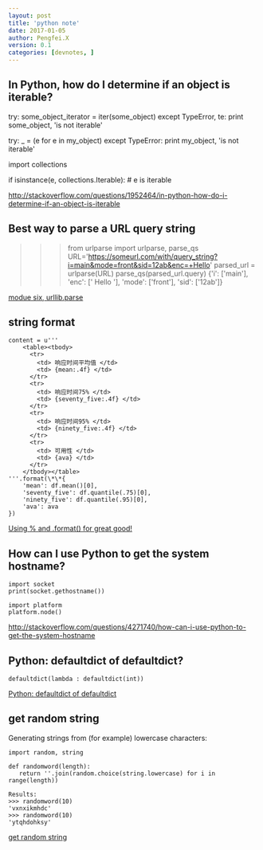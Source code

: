 ```yaml
---
layout: post
title: 'python note'
date: 2017-01-05
author: Pengfei.X
version: 0.1
categories: [devnotes, ]
---
```



## In Python, how do I determine if an object is iterable?

  try:
    some_object_iterator = iter(some_object)
  except TypeError, te:
    print some_object, 'is not iterable'

  try:
    _ = (e for e in my_object)
  except TypeError:
    print my_object, 'is not iterable'

  import collections

  if isinstance(e, collections.Iterable):
    # e is iterable


http://stackoverflow.com/questions/1952464/in-python-how-do-i-determine-if-an-object-is-iterable


## Best way to parse a URL query string

  >>> from urlparse import urlparse, parse_qs
  >>> URL='https://someurl.com/with/query_string?i=main&mode=front&sid=12ab&enc=+Hello'
  >>> parsed_url = urlparse(URL)
  >>> parse_qs(parsed_url.query)
  {'i': ['main'], 'enc': [' Hello '], 'mode': ['front'], 'sid': ['12ab']}

[modue six, urllib.parse](https://pythonhosted.org/six/#module-six.moves.urllib.parse)


## string format

    content = u'''
        <table><tbody>
          <tr>
            <td> 响应时间平均值 </td>
            <td> {mean:.4f} </td>
          </tr>
          <tr>
            <td> 响应时间75% </td>
            <td> {seventy_five:.4f} </td>
          </tr>
          <tr>
            <td> 响应时间95% </td>
            <td> {ninety_five:.4f} </td>
          </tr>
          <tr>
            <td> 可用性 </td>
            <td> {ava} </td>
          </tr>
        </tbody></table>
    '''.format(\*\*{
        'mean': df.mean()[0],
        'seventy_five': df.quantile(.75)[0],
        'ninety_five': df.quantile(.95)[0],
        'ava': ava
    })

[Using % and .format() for great good!](https://pyformat.info/)


## How can I use Python to get the system hostname?

    import socket
    print(socket.gethostname())

    import platform
    platform.node()

http://stackoverflow.com/questions/4271740/how-can-i-use-python-to-get-the-system-hostname


## Python: defaultdict of defaultdict?

    defaultdict(lambda : defaultdict(int))

[Python: defaultdict of defaultdict](http://stackoverflow.com/questions/5029934/python-defaultdict-of-defaultdict)


## get random string

Generating strings from (for example) lowercase characters:

    import random, string

    def randomword(length):
       return ''.join(random.choice(string.lowercase) for i in range(length))

    Results:
    >>> randomword(10)
    'vxnxikmhdc'
    >>> randomword(10)
    'ytqhdohksy'

[get random string](http://stackoverflow.com/questions/2030053/random-strings-in-python)
